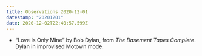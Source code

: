 ```yaml
---
title: Observations 2020-12-01
datestamp: "20201201"
date: 2020-12-02T22:40:57.599Z
---
```

- “Love Is Only Mine” by Bob Dylan, from *The Basement Tapes Complete*. Dylan in improvised Motown mode.